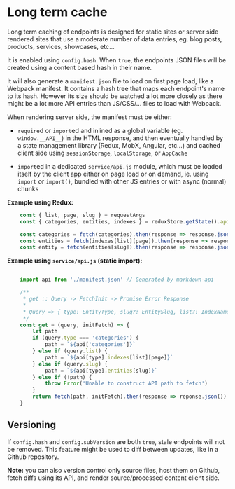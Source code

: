
# Long term cache

Long term caching of endpoints is designed for static sites or server side rendered sites that use a moderate number of data entries, eg. blog posts, products, services, showcases, etc…

It is enabled using `config.hash`. When `true`, the endpoints JSON files will be created using a content based hash in their name.

It will also generate a `manifest.json` file to load on first page load, like a Webpack manifest. It contains a hash tree that maps each endpoint's name to its hash. However its size should be watched a lot more closely as there might be a lot more API entries than JS/CSS/… files to load with Webpack.

When rendering server side, the manifest must be either:

- `require`d or `import`ed and inlined as a global variable (eg. `window.__API__`) in the HTML response, and then eventually handled by a state management library (Redux, MobX, Angular, etc…) and cached client side using `sessionStorage`, `localStorage`, or `AppCache`

- `import`ed in a dedicated `service/api.js` module, which must be loaded itself by the client app either on page load or on demand, ie. using `import` or `import()`, bundled with other JS entries or with async (normal) chunks

**Example using Redux:**

```js
    const { list, page, slug } = requestArgs
    const { categories, entities, indexes } = reduxStore.getState().apiManifest

    const categories = fetch(categories).then(response => response.json())
    const entities = fetch(indexes[list][page]).then(response => response.json())
    const entity = fetch(entities[slug]).then(response => response.json())
```

**Example using `service/api.js` (static import):**

```js

    import api from './manifest.json' // Generated by markdown-api

    /**
     * get :: Query -> FetchInit -> Promise Error Response
     *
     * Query => { type: EntityType, slug?: EntitySlug, list?: IndexName, page?: Number }
     */
    const get = (query, initFetch) => {
        let path
        if (query.type === 'categories') {
            path = `${api['categories']}`
        } else if (query.list) {
            path = `${api[type].indexes[list][page]}`
        } else if (query.slug) {
            path = `${api[type].entities[slug]}`
        } else if (!path) {
            throw Error('Unable to construct API path to fetch')
        }
        return fetch(path, initFetch).then(response => reponse.json())
    }
```

## Versioning

If `config.hash` and `config.subVersion` are both `true`, stale endpoints will not be removed. This feature might be used to diff between updates, like in a Github repository.

**Note:** you can also version control only source files, host them on Github, fetch diffs using its API, and render source/processed content client side.
